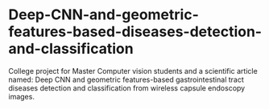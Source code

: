 # Deep-CNN-and-geometric-features-based-diseases-detection-and-classification
College project for Master Computer vision students and a scientific article named: Deep CNN and geometric features-based gastrointestinal tract diseases detection and classification from wireless capsule endoscopy images.
